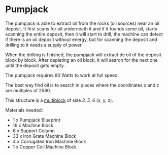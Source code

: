 # Pumpjack

The pumpjack is able to extract oil from the rocks (oil sources) near an oil deposit. 
It first scans for oil underneath it and if it founds some oil, starts scanning the entire deposit, 
then it will start to drill, the machine can detect if there is an oil deposit without energy, 
but for scanning the deposit and drilling to it needs a supply of power.

When the drilling is finished, the pumpjack will extract de oil of the deposit block by block.
After depleting an oil block, it will search for the next one until the deposit gets empty. 

The pumpjack requires 80 Watts to work at full speed.

The best way find oil is to search in places where the coordinates x and z are multiples of 2560.

This structure is a [multiblock](../../3-multiblocks.md) of size *3, 5, 6* (x, y, z).

Materials needed:
- 1 x Pumpjack Blueprint
- 16 x Machine Block
- 6 x Support Column
- 33 x Iron Grate Machine Block
- 4 x Corrugated Iron Machine Block
- 1 x Copper Coil Machine Block